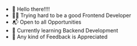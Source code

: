 - 👋 Hello there!!!!
- 🐱‍💻 Trying hard to be a good Frontend Developer
- 📬 Open to all Opportunities
- 🌱 Currently learning Backend Development
- 🙌 Any kind of Feedback is Appreciated
